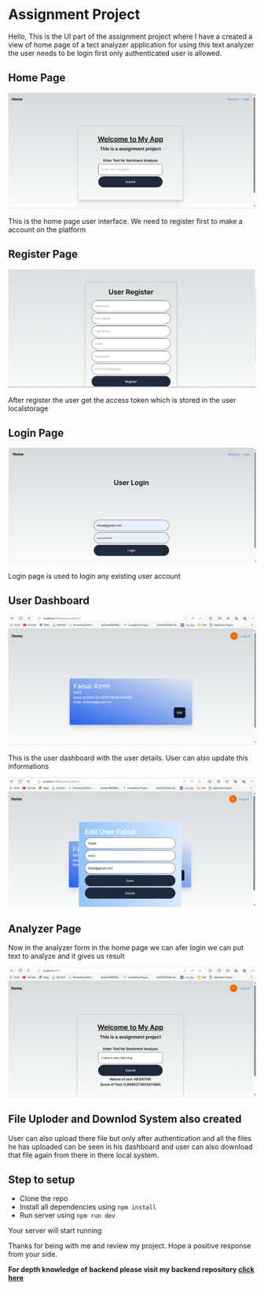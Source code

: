 # Assignment Project

Hello, This is the UI part of the assignment project where I have a created a view of home page of a tect analyzer application for using this text analyzer the user needs to be login first only authenticated user is allowed.

## Home Page

<img
  src="./Preview/home.png"
  alt="Alt text"
  title="Optional title"
  style="display: inline-block; margin: 0 auto; max-width: 100%">

This is the home page user interface. We need to register first to make a account on the platform

## Register Page

<img
  src="./Preview/register.png"
  alt="Alt text"
  title="Optional title"
  style="display: inline-block; margin: 0 auto; max-width: 100%">

After register the user get the access token which is stored in the user localstorage

## Login Page

<img
  src="./Preview/login.png"
  alt="Alt text"
  title="Optional title"
  style="display: inline-block; margin: 0 auto; max-width: 100%">

Login page is used to login any existing user account

## User Dashboard

<img
  src="./Preview/dashboard.png"
  alt="Alt text"
  title="Optional title"
  style="display: inline-block; margin: 0 auto; max-width: 100%">

This is the user dashboard with the user details. User can also update this informations

<img
  src="./Preview/edit.png"
  alt="Alt text"
  title="Optional title"
  style="display: inline-block; margin: 0 auto; max-width: 100%">

## Analyzer Page 

Now in the analyzer form in the home page we can afer login we can put text to analyze and it gives us result

<img
  src="./Preview/analyzer.png"
  alt="Alt text"
  title="Optional title"
  style="display: inline-block; margin: 0 auto; max-width: 100%">

## File Uploder and Downlod System also created

User can also upload there file but only after authentication and all the files he has uploaded can be seen in his dashboard and user can also download that file again from there in there local system.

## Step to setup
- Clone the repo
- Install all dependencies using `npm install`
- Run server using `npm run dev`

Your server will start running

Thanks for being with me and review my project. Hope a positive response from your side. 

<strong>For depth knowledge of backend please visit my backend repository <a href='https://github.com/faisal1025/Aspireit-API'>click here</a></strong>

